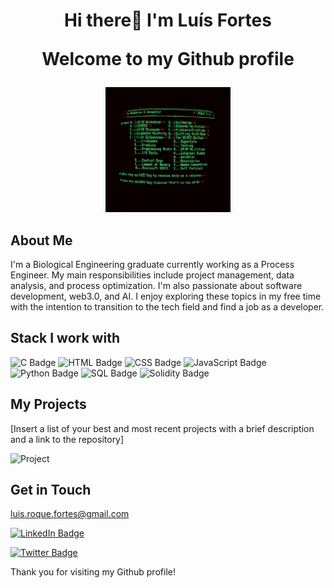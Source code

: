 # <p align="center">Hi there👋 I'm Luís Fortes</p> <p align="center">Welcome to my Github profile</p>
<p align="center">
   <img src="https://github.com/0xfortes/0xFortes/blob/main/EHil.gif" width="200" height="200">
</p>


## About Me

I'm a Biological Engineering graduate currently working as a Process Engineer. My main responsibilities include project management, data analysis, and process optimization. I'm also passionate about software development, web3.0, and AI. I enjoy exploring these topics in my free time with the intention to transition to the tech field and find a job as a developer.

## Stack I work with

![C Badge](https://img.shields.io/badge/-C-A8B9CC?style=flat-square&logo=c&logoColor=white) ![HTML Badge](https://img.shields.io/badge/-HTML-E34F26?style=flat-square&logo=html5&logoColor=white) ![CSS Badge](https://img.shields.io/badge/-CSS-1572B6?style=flat-square&logo=css3&logoColor=white) ![JavaScript Badge](https://img.shields.io/badge/-JavaScript-F7DF1E?style=flat-square&logo=javascript&logoColor=black) ![Python Badge](https://img.shields.io/badge/-Python-3776AB?style=flat-square&logo=python&logoColor=white) ![SQL Badge](https://img.shields.io/badge/-SQL-4479A1?style=flat-square&logo=sql&logoColor=white) ![Solidity Badge](https://img.shields.io/badge/-Solidity-363636?style=flat-square&logo=solidity&logoColor=white)

## My Projects

[Insert a list of your best and most recent projects with a brief description and a link to the repository]

![Project](https://github.com/[YourUsername]/[YourUsername]/blob/main/project.gif "Project")

## Get in Touch

luis.roque.fortes@gmail.com

[![LinkedIn Badge](https://img.shields.io/badge/-Luís%20Fortes-blue?style=flat-square&logo=Linkedin&logoColor=white&link=https://www.linkedin.com/in/luis-roque-fortes/)](https://www.linkedin.com/in/luis-roque-fortes)

[![Twitter Badge](https://img.shields.io/badge/-Roque-blue?style=flat-square&logo=twitter&logoColor=white&link=[YourTwitterURL])](https://twitter.com/@graham_pf/)

Thank you for visiting my Github profile!


